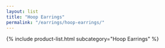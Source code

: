 ```yaml
---
layout: list
title: "Hoop Earrings"
permalink: "/earrings/hoop-earrings/"
---
```


{% include product-list.html subcategory="Hoop Earrings" %}
